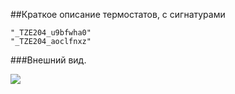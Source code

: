##Краткое описание термостатов, с сигнатурами

	"_TZE204_u9bfwha0"
	"_TZE204_aoclfnxz"
	
###Внешний вид.

<img src="https://raw.githubusercontent.com/slacky1965/tuya_thermostat_zrd/refs/heads/main/doc/images/model1-2.png"/>
